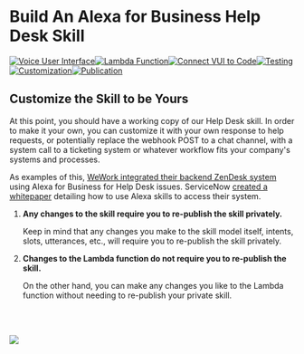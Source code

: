 # Build An Alexa for Business Help Desk Skill

[![Voice User Interface](https://m.media-amazon.com/images/G/01/mobile-apps/dex/alexa/alexa-skills-kit/tutorials/navigation/1-locked._TTH_.png)](./1-voice-user-interface.md)[![Lambda Function](https://m.media-amazon.com/images/G/01/mobile-apps/dex/alexa/alexa-skills-kit/tutorials/navigation/2-locked._TTH_.png)](./2-lambda-function.md)[![Connect VUI to Code](https://m.media-amazon.com/images/G/01/mobile-apps/dex/alexa/alexa-skills-kit/tutorials/navigation/3-locked._TTH_.png)](./3-connect-vui-to-code.md)[![Testing](https://m.media-amazon.com/images/G/01/mobile-apps/dex/alexa/alexa-skills-kit/tutorials/navigation/4-locked._TTH_.png)](./4-testing.md)[![Customization](https://m.media-amazon.com/images/G/01/mobile-apps/dex/alexa/alexa-skills-kit/tutorials/navigation/5-on._TTH_.png)](./5-customization.md)[![Publication](https://m.media-amazon.com/images/G/01/mobile-apps/dex/alexa/alexa-skills-kit/tutorials/navigation/6-off._TTH_.png)](./6-publication.md)


## Customize the Skill to be Yours

At this point, you should have a working copy of our Help Desk skill.  In order to make it your own, you can customize it with your own response to help requests, or potentially replace the webhook POST to a chat channel, with a system call to a ticketing system or whatever workflow fits your company's systems and processes.  

As examples of this, [WeWork integrated their backend ZenDesk system](https://www.wework.com/blog/posts/alexa-ask-wework-to-extend-my-meeting) using Alexa for Business for Help Desk issues.  ServiceNow [created a whitepaper](https://community.servicenow.com/community?id=community_blog&sys_id=b53e6e6ddbd0dbc01dcaf3231f9619c5&view_source=searchResult) detailing how to use Alexa skills to access their system.

1.  **Any changes to the skill require you to re-publish the skill privately.**

	 Keep in mind that any changes you make to the skill model itself, intents, slots, utterances, etc., will require you to re-publish the skill privately.
 
2.  **Changes to the Lambda function do not require you to re-publish the skill.** 

	 On the other hand, you can make any changes you like to the Lambda function without needing to re-publish your private skill.

<br/><br/>

<a href="./6-publication.md"><img src="https://m.media-amazon.com/images/G/01/mobile-apps/dex/alexa/alexa-skills-kit/tutorials/general/buttons/button_next_publication._TTH_.png" /></a>


<img height="1" width="1" src="https://www.facebook.com/tr?id=1847448698846169&ev=PageView&noscript=1"/>
